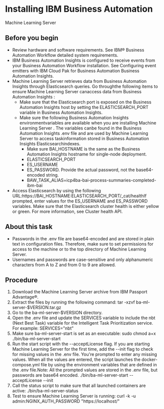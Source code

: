 # Installing IBM Business Automation
Machine Learning Server

## Before you begin

- Review hardware and software requirements. See IBM® Business Automation
Workflow
detailed system requirements.
- IBM Business Automation
Insights is configured to receive events
from your Business Automation Workflow installation. See Configuring event emitters with IBM Cloud Pak for Business Automation Business Automation Insights.
- Machine Learning Server retrieves data from Business Automation Insights through Elasticsearch queries. Go throughthe following items to ensure Machine Learning Server canaccess data from Business Automation Insights :
    - Make sure that the Elasticsearch port is exposed on the Business Automation Insights host by setting the
ELASTICSEARCH\_PORT variable in Business Automation Insights.
    - Make sure the following Business Automation Insights environmentvariables are available when you are installing Machine Learning Server . The variables canbe found in the Business Automation Insights .env file and are used by Machine Learning Server to access taskinformation stored in Business Automation Insights Elasticsearchindexes.
        - Make sure BAI\_HOSTNAME is the same as the Business Automation Insights hostname for
single-node deployment.
        - ELASTICSEARCH\_PORT
        - ES\_USERNAME
        - ES\_PASSWORD. Provide the actual password, not the base64-encoded string.
        - BAW\_TASK\_ALIAS=icp4ba-bai-process-summaries-completed-ibm-bai
- Access Elasticsearch by using the following
URL:https://BAI\_HOSTNAME:ELASTICSEARCH\_PORT/\_cat/healthIf
prompted, enter values for the ES\_USERNAME and ES\_PASSWORD
variables. Make sure that the Elasticsearch cluster health is either yellow or green. For more
information, see Cluster health API.

## About this task

- Passwords in the .env file are base64-encoded
and are stored in plain  text in configuration files. Therefore, make
sure to set permissions for access to the machine or to the top directory
of Machine Learning Server.
- Usernames and passwords are case-sensitive and only alphanumeric characters from A to Z and from
0 to 9 are allowed.

## Procedure

1. Download the Machine Learning Server archive
from IBM
Passport Advantage®.
2. Extract the files by running the following command:
tar -xzvf ba-ml-server-$VERSION.tar.gz
3. Go to the ba-ml-server-$VERSION directory.
4. Open the .env file and update the SERVICES
variable to include the nbt (Next Best Task) variable for the Intelligent Task Prioritization
service. For example: SERVICES="nbt"
5. Make sure ba-ml-server-start is set as an executable: 
sudo chmod a+x ./bin/ba-ml-server-start
6. Run the start script with the --acceptLicense flag.
If you are starting Machine Learning Server for the first time,
add the --init flag to check for missing values in the .env
file. You're prompted to enter any missing values. When all the values are entered, the script
launches the docker-compose.yml file by using the environment variables that
are defined in the .env file.Note: All the prompted values are stored in the
.env file, but passwords are base64 encoded.
./bin/ba-ml-server-start --acceptLicense --init
7. Call the status script to make sure that all launched containers are active: 
./bin/ba-ml-server-status
8. Test to ensure Machine Learning Server is
running: curl -k -u admin:NGINX\_AUTH\_PASSWORD "https://localhost/"